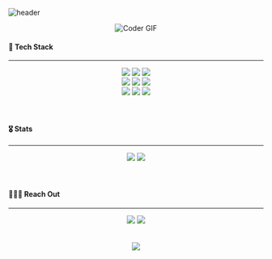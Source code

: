 ![header](https://capsule-render.vercel.app/api?type=waving&color=gradient&height=150&section=header&text=👋🏾%20Hi%20there!&animation=scaleIn&fontSize=35&fontAlignY=30&fontColor=fefefe)
<br>

<div align=center>
    <img src="https://media.giphy.com/media/iIqmM5tTjmpOB9mpbn/giphy.gif" alt="Coder GIF">
</div>

<div align="left">
 <h4>💫 Tech Stack</h4>
</div>

***

<div align="center">
 <img src='https://img.shields.io/badge/TypeScript-3178C6?style=for-the-badge&logo=TypeScript&logoColor=white'/> <img src='https://img.shields.io/badge/JavaScript-F7DF1E?style=for-the-badge&logo=JavaScript&logoColor=black'/> <img src='https://img.shields.io/badge/Python-3776AB?style=for-the-badge&logo=Python&logoColor=white'/>
 <br>
 <img src='https://img.shields.io/badge/Nest%20JS-E0234E?style=for-the-badge&logo=NestJS&logoColor=white'/>
  <img src="https://img.shields.io/badge/Flask-181717?style=for-the-badge&logo=Flask&logoColor=white"/> <img src="https://img.shields.io/badge/MySQL-4479A1?style=for-the-badge&logo=MySQL&logoColor=F37626"/>
  <br>
  <img src="https://img.shields.io/badge/Docker-2496ED?style=for-the-badge&logo=Docker&logoColor=white"/> <img src="https://img.shields.io/badge/Amazon%20AWS-232F3E?style=for-the-badge&logo=AmazonAWS&logoColor=FF6F00"/> <img src="https://img.shields.io/badge/Google_Cloud_Platform-4285F4?style=for-the-badge&logo=GoogleCloud&logoColor=white"/>
</div>

<br>
<br>

<div align="left">
 <h4>🎖️ Stats</h4>
</div>

***

<div align="center">
 <a href='https://github.com/anuraghazra/github-readme-stats' target="_blank"><img src='https://github-readme-stats.vercel.app/api?username=AidenLeeeee&show_icons=true&hide=issues&theme=calm&count_private=True&hide_border=True'/></a>
 <a href='https://github.com/anuraghazra/github-readme-stats' target="_blank"><img src='https://github-readme-stats.vercel.app/api/top-langs/?username=AidenLeeeee&layout=compact&theme=calm&card_width=280&hide_border=True'/></a>
</div>

<br>
<br>

<div align="left">
 <h4>🧑🏻‍💻 Reach Out</h4>
</div>

***
 <div align="center">
  <a href='https://velog.io/@cataiden' target="_blank"><img src='https://img.shields.io/badge/BLOG-20C997?style=for-the-badge&logo=Velog&logoColor=fefefe'/></a> <a href='mailto:hoo8799@gmail.com' target="_blank"><img src='https://img.shields.io/badge/Gmail-D14836?style=for-the-badge&logo=Gmail&logoColor=white'/></a>
 </div>
<br>
<br>

<div align="center">
 <a href='https://github.com/AidenLeeeee' target="_blank"><img src='https://hits.seeyoufarm.com/api/count/incr/badge.svg?url=https%3A%2F%2Fgithub.com%2FAidenLeeeee&count_bg=%2379C83D&title_bg=%23555555&icon=github.svg&icon_color=%23E7E7E7&title=Welcome!&edge_flat=false'/></a>
</div>
